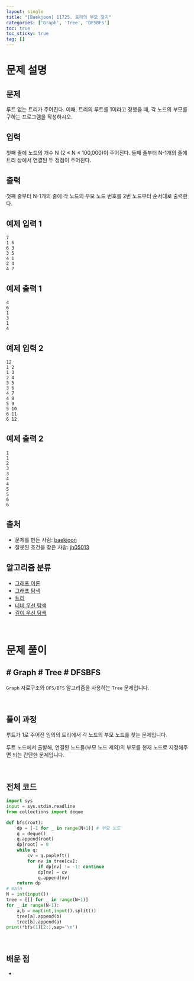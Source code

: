 ```yaml
---
layout: single
title: "[Baekjoon] 11725. 트리의 부모 찾기"
categories: ['Graph', 'Tree', 'DFSBFS']
toc: true
toc_sticky: true
tag: []
---
```


# 문제 설명

## 문제

루트 없는 트리가 주어진다. 이때, 트리의 루트를 1이라고 정했을 때, 각 노드의 부모를 구하는 프로그램을 작성하시오.

## 입력

첫째 줄에 노드의 개수 N (2 ≤ N ≤ 100,000)이 주어진다. 둘째 줄부터 N-1개의 줄에 트리 상에서 연결된 두 정점이 주어진다.

## 출력

첫째 줄부터 N-1개의 줄에 각 노드의 부모 노드 번호를 2번 노드부터 순서대로 출력한다.

## 예제 입력 1 

```
7
1 6
6 3
3 5
4 1
2 4
4 7
```

## 예제 출력 1 

```
4
6
1
3
1
4
```

## 예제 입력 2 

```
12
1 2
1 3
2 4
3 5
3 6
4 7
4 8
5 9
5 10
6 11
6 12
```

## 예제 출력 2 

```
1
1
2
3
3
4
4
5
5
6
6
```

## 출처

- 문제를 만든 사람: [baekjoon](https://www.acmicpc.net/user/baekjoon)
- 잘못된 조건을 찾은 사람: [jh05013](https://www.acmicpc.net/user/jh05013)

## 알고리즘 분류

- [그래프 이론](https://www.acmicpc.net/problem/tag/7)
- [그래프 탐색](https://www.acmicpc.net/problem/tag/11)
- [트리](https://www.acmicpc.net/problem/tag/120)
- [너비 우선 탐색](https://www.acmicpc.net/problem/tag/126)
- [깊이 우선 탐색](https://www.acmicpc.net/problem/tag/127)

<br>

# 문제 풀이

## \# Graph \# Tree \# DFSBFS

`Graph` 자료구조와 `DFS/BFS` 알고리즘을 사용하는 `Tree` 문제입니다. 

<br>

## 풀이 과정

루트가 1로 주어진 임의의 트리에서 각 노드의 부모 노드를 찾는 문제입니다. 

루트 노드에서 출발해, 연결된 노드들(부모 노드 제외)의 부모를 현재 노드로 지정해주면 되는 간단한 문제입니다. 

<br>

## 전체 코드



```python
import sys
input = sys.stdin.readline
from collections import deque

def bfs(root):
    dp = [-1 for _ in range(N+1)] # 부모 노드
    q = deque()
    q.append(root)
    dp[root] = 0
    while q:
        cv = q.popleft()
        for nv in tree[cv]:
            if dp[nv] != -1: continue
            dp[nv] = cv
            q.append(nv)
    return dp
# main
N = int(input())
tree = [[] for _ in range(N+1)]
for _ in range(N-1):
    a,b = map(int,input().split())
    tree[a].append(b)
    tree[b].append(a) 
print(*bfs(1)[2:],sep='\n')
```







<br>

## 배운 점

* 















